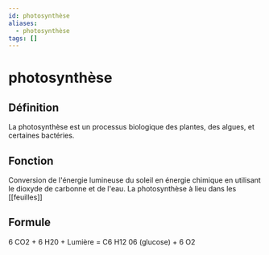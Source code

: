 ```yaml
---
id: photosynthèse
aliases:
  - photosynthèse
tags: []
---
```


# photosynthèse
## Définition
La photosynthèse est un processus biologique des plantes, des algues, et certaines bactéries.

## Fonction 
Conversion de l'énergie lumineuse du soleil en énergie chimique en utilisant le dioxyde de carbonne et de l'eau.
La photosynthèse à lieu dans les [[feuilles]]

## Formule 
6 CO2 + 6 H20 + Lumière = C6 H12 06 (glucose) + 6 O2
